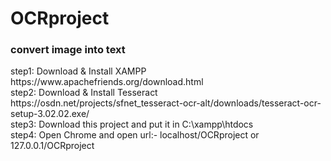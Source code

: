 # OCRproject
<h3> convert image into text</h3>
step1: Download & Install XAMPP https://www.apachefriends.org/download.html   <br>
step2: Download & Install Tesseract https://osdn.net/projects/sfnet_tesseract-ocr-alt/downloads/tesseract-ocr-setup-3.02.02.exe/<br>
step3: Download this project and put it in C:\xampp\htdocs <br>
step4: Open Chrome and open url:- localhost/OCRproject or 127.0.0.1/OCRproject<br>
